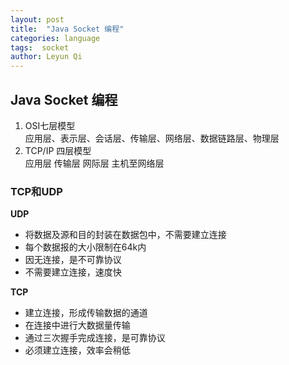 ```yaml
---
layout: post
title:  "Java Socket 编程"
categories: language
tags:  socket 
author: Leyun Qi
---
```


##  Java Socket 编程
1. OSI七层模型  
应用层、表示层、会话层、传输层、网络层、数据链路层、物理层
2. TCP/IP 四层模型  
应用层 传输层 网际层 主机至网络层  

###  TCP和UDP
**UDP**
   
* 将数据及源和目的封装在数据包中，不需要建立连接  
* 每个数据报的大小限制在64k内 
* 因无连接，是不可靠协议  
* 不需要建立连接，速度快  

**TCP**

* 建立连接，形成传输数据的通道  
* 在连接中进行大数据量传输  
* 通过三次握手完成连接，是可靠协议  
* 必须建立连接，效率会稍低 